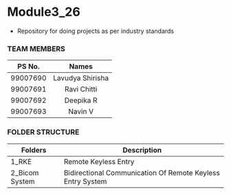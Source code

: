 # Module3_26
* Repository for doing projects as per industry standards
### TEAM MEMBERS
|  PS No.  |  Names  |
|:--:|:--:|
| 99007690 | Lavudya Shirisha |
| 99007691 | Ravi Chitti |
| 99007692 | Deepika R |
| 99007693 | Navin V |

### FOLDER STRUCTURE
| Folders  |  Description  |
|----------|---------------|
| 1_RKE    | Remote Keyless Entry
| 2_Bicom System| Bidirectional Communication Of Remote Keyless Entry System
